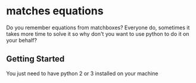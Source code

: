 # matches equations
Do you remember equations from matchboxes? Everyone do, sometimes it takes more time to solve it so why don't you want to use python to do it on your behalf?
## Getting Started
You just need to have python 2 or 3 installed on your machine
